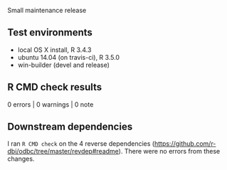 Small maintenance release

## Test environments
* local OS X install, R 3.4.3
* ubuntu 14.04 (on travis-ci), R 3.5.0
* win-builder (devel and release)

## R CMD check results

0 errors | 0 warnings | 0 note

## Downstream dependencies

I ran `R CMD check` on the 4 reverse dependencies
(https://github.com/r-dbi/odbc/tree/master/revdep#readme). There were no errors
from these changes.
